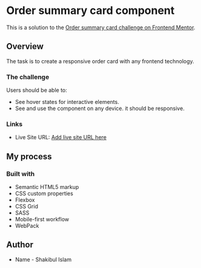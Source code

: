 
# Order summary card component

This is a solution to the [Order summary card challenge on Frontend Mentor](https://www.frontendmentor.io/challenges/order-summary-component-QlPmajDUj).


## Overview

The task is to create a responsive order card with any frontend technology.

### The challenge

Users should be able to:

- See hover states for interactive elements.
- See and use the component on any device. it should be responsive.

### Links

- Live Site URL: [Add live site URL here](https://shakib97itis.github.io/order-summary-component-fem/)

## My process

### Built with

- Semantic HTML5 markup
- CSS custom properties
- Flexbox
- CSS Grid
- SASS
- Mobile-first workflow
- WebPack 



## Author

- Name - Shakibul Islam 
